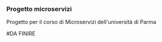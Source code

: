
### Progetto microservizi

Progetto per il corso di Microservizi dell'università di Parma

#DA FINIRE
